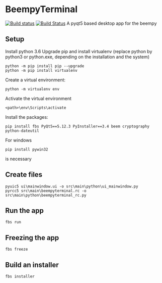 # BeempyTerminal
[![Build status](https://ci.appveyor.com/api/projects/status/7r0gp79faarapbgd?svg=true)](https://ci.appveyor.com/project/holger80/beempyterminal)
[![Build Status](https://travis-ci.org/holgern/BeempyTerminal.svg?branch=master)](https://travis-ci.org/holgern/BeempyTerminal)
A pyqt5 based desktop app for the beempy

## Setup 
Install python 3.6
Upgrade pip and install virtualenv (replace python by python3 or python.exe, depending on the installation and the system)
```
python -m pip install pip --upgrade
python -m pip install virtualenv
```

Create a virtual environment:
```
python -m virtualenv env
```

Activate the virtual environment
```
<path>\env\Scripts\activate
```

Install the packages:
```
pip install fbs PyQt5==5.12.3 PyInstaller==3.4 beem cryptography  python-dateutil
```

For windows
```
pip install pywin32
```
is necessary

## Create files

```
pyuic5 ui\mainwindow.ui -o src\main\python\ui_mainwindow.py
pyrcc5 src\main\beempyterminal.rc -o src\main\python\beempyterminal_rc.py
```

## Run the app
```
fbs run
```

## Freezing the app
```
fbs freeze
```
## Build an installer
```
fbs installer
```